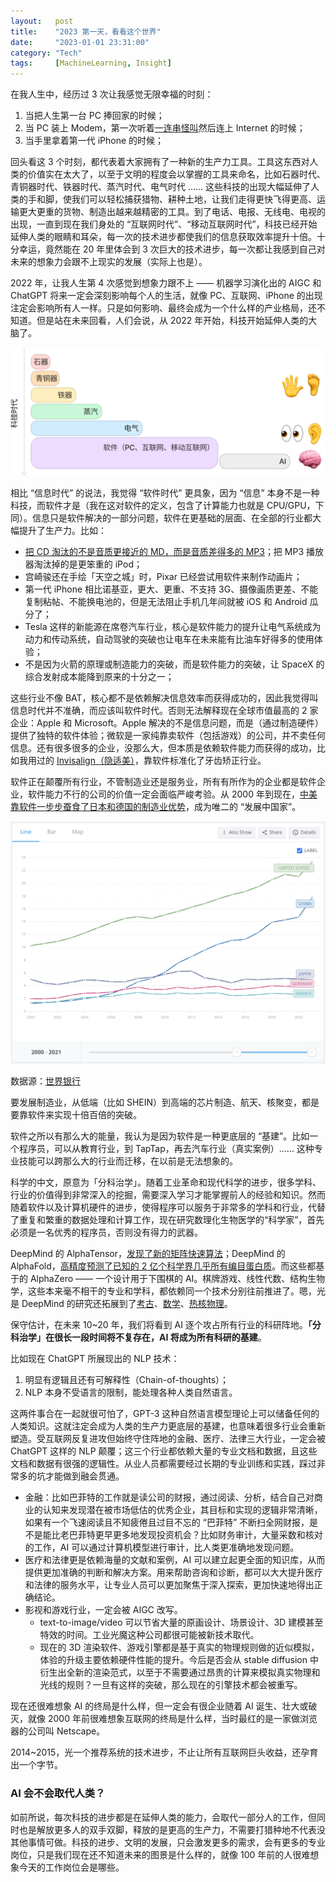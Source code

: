 ```yaml
---
layout:   post
title:    "2023 第一天，看看这个世界"
date:     "2023-01-01 23:31:00"
category: "Tech"
tags:     [MachineLearning, Insight]
---
```


在我人生中，经历过 3 次让我感觉无限幸福的时刻：

1. 当把人生第一台 PC 捧回家的时候；
2. 当 PC 装上 Modem，第一次听着[一连串怪叫](https://youtu.be/ckc6XSSh52w?t=105)然后连上 Internet 的时候；
3. 当手里拿着第一代 iPhone 的时候；

回头看这 3 个时刻，都代表着大家拥有了一种新的生产力工具。工具这东西对人类的价值实在太大了，以至于文明的程度会以掌握的工具来命名，比如石器时代、青铜器时代、铁器时代、蒸汽时代、电气时代 …… 这些科技的出现大幅延伸了人类的手和脚，使我们可以轻松捕获猎物、耕种土地，让我们走得更快飞得更高、运输更大更重的货物、制造出越来越精密的工具。到了电话、电报、无线电、电视的出现，一直到现在我们身处的 “互联网时代”、“移动互联网时代”，科技已经开始延伸人类的眼睛和耳朵，每一次的技术进步都使我们的信息获取效率提升十倍。十分幸运，竟然能在 20 年里体会到 3 次巨大的技术进步，每一次都让我感到自己对未来的想象力会跟不上现实的发展（实际上也是）。

2022 年，让我人生第 4 次感觉到想象力跟不上 —— 机器学习演化出的 AIGC 和 ChatGPT 将来一定会深刻影响每个人的生活，就像 PC、互联网、iPhone 的出现注定会影响所有人一样。只是如何影响、最终会成为一个什么样的产业格局，还不知道。但是站在未来回看，人们会说，从 2022 年开始，科技开始延伸人类的大脑了。

![Untitled](001.png)

相比 “信息时代” 的说法，我觉得 “软件时代” 更具象，因为 “信息” 本身不是一种科技，而软件才是（我在这对软件的定义，包含了计算能力也就是 CPU/GPU，下同）。信息只是软件解决的一部分问题，软件在更基础的层面、在全部的行业都大幅提升了生产力。比如：

- [把 CD 淘汰的不是音质更接近的 MD，而是音质差得多的 MP3](https://tech.sina.com.cn/hardware/3/762.html)；把 MP3 播放器淘汰掉的是更笨重的 iPod；
- 宫崎骏还在手绘「天空之城」时，Pixar 已经尝试用软件来制作动画片；
- 第一代 iPhone 相比诺基亚，更大、更重、不支持 3G、摄像画质更差、不能复制粘帖、不能换电池的，但是无法阻止手机几年间就被 iOS 和 Android 瓜分了；
- Tesla 这样的新能源在席卷汽车行业，核心是软件能力的提升让电气系统成为动力和传动系统，自动驾驶的突破也让电车在未来能有比油车好得多的使用体验；
- 不是因为火箭的原理或制造能力的突破，而是软件能力的突破，让 SpaceX 的综合发射成本能降到原来的十分之一；

这些行业不像 BAT，核心都不是依赖解决信息效率而获得成功的，因此我觉得叫信息时代并不准确，而应该叫软件时代。否则无法解释现在全球市值最高的 2 家企业：Apple 和 Microsoft。Apple 解决的不是信息问题，而是（通过制造硬件）提供了独特的软件体验；微软是一家纯靠卖软件（包括游戏）的公司，并不卖任何信息。还有很多很多的企业，没那么大，但本质是依赖软件能力而获得的成功，比如我用过的 [Invisalign（隐适美）](https://www.invisalign.com.cn/)，靠软件标准化了牙齿矫正行业。

软件正在颠覆所有行业，不管制造业还是服务业，所有有所作为的企业都是软件企业，软件能力不行的公司的价值一定会面临严峻考验。从 2000 年到现在，[中美靠软件一步步蚕食了日本和德国的制造业优势](https://www.163.com/dy/article/H923V18T051986UM.html)，成为唯二的 “发展中国家”。

![数据源：[世界银行](https://data.worldbank.org/indicator/NY.GDP.MKTP.CD?end=2021&locations=CN-US-JP-DE-FR&start=2000&view=chart)](002.png)

数据源：[世界银行](https://data.worldbank.org/indicator/NY.GDP.MKTP.CD?end=2021&locations=CN-US-JP-DE-FR&start=2000&view=chart)

要发展制造业，从低端（比如 SHEIN）到高端的芯片制造、航天、核聚变，都是要靠软件来实现十倍百倍的突破。

软件之所以有那么大的能量，我认为是因为软件是一种更底层的 “基建”。比如一个程序员，可以从教育行业，到 TapTap，再去汽车行业（真实案例）…… 这种专业技能可以跨那么大的行业而迁移，在以前是无法想象的。

科学的中文，原意为「分科治学」。随着工业革命和现代科学的进步，很多学科、行业的价值得到非常深入的挖掘，需要深入学习才能掌握前人的经验和知识。然而随着软件以及计算机硬件的进步，使得程序可以服务于非常多的学科和行业，代替了重复和繁重的数据处理和计算工作，现在研究数理化生物医学的“科学家”，首先必须是一名优秀的程序员，否则没有得力的武器。

DeepMind 的 AlphaTensor，[发现了新的矩阵快速算法](https://www.deepmind.com/blog/discovering-novel-algorithms-with-alphatensor)；DeepMind 的 AlphaFold，[高精度预测了已知的 2 亿个科学界几乎所有编目蛋白质](https://www.deepmind.com/research/highlighted-research/alphafold)。而这些都基于的 AlphaZero —— 一个设计用于下围棋的 AI。棋牌游戏、线性代数、结构生物学，这些本来毫不相干的专业和学科，都依赖同一个技术分别往前推进了。嗯，光是 DeepMind 的研究还拓展到了[考古](https://www.deepmind.com/blog/predicting-the-past-with-ithaca)、[数学](https://www.deepmind.com/blog/exploring-the-beauty-of-pure-mathematics-in-novel-ways)、[热核物理](https://www.deepmind.com/blog/accelerating-fusion-science-through-learned-plasma-control)。

保守估计，在未来 10~20 年，我们将看到 AI 逐个攻占所有行业的科研阵地。**「分科治学」在很长一段时间将不复存在，AI 将成为所有科研的基建**。

比如现在 ChatGPT 所展现出的 NLP 技术：

1. 明显有逻辑且还有可解释性（Chain-of-thoughts）；
2. NLP 本身不受语言的限制，能处理各种人类自然语言。

这两件事合在一起就很可怕了，GPT-3 这种自然语言模型理论上可以储备任何的人类知识。这就注定会成为人类的生产力更底层的基建，也意味着很多行业会重新塑造。受互联网反复进攻但始终守住阵地的金融、医疗、法律三大行业，一定会被 ChatGPT 这样的 NLP 颠覆；这三个行业都依赖大量的专业文档和数据，且这些文档和数据有很强的逻辑性。从业人员都需要经过长期的专业训练和实践，踩过非常多的坑才能做到融会贯通。

- 金融：比如巴菲特的工作就是读公司的财报，通过阅读、分析，结合自己对商业的认知来发现潜在被市场低估的优秀企业，其目标和实现的逻辑非常清晰，如果有一个飞速阅读且不知疲倦且过目不忘的 “巴菲特” 不断扫全网财报，是不是能比老巴菲特更早更多地发现投资机会？比如财务审计，大量采数和核对的工作，AI 可以通过计算机模型进行审计，比人类更准确地发现问题。
- 医疗和法律更是依赖海量的文献和案例，AI 可以建立起更全面的知识库，从而提供更加准确的判断和解决方案。用来帮助咨询和诊断，都可以大大提升医疗和法律的服务水平，让专业人员可以更加聚焦于深入探索，更加快速地得出正确结论。
- 影视和游戏行业，一定会被 AIGC 改写。
  - text-to-image/video 可以节省大量的原画设计、场景设计、3D 建模甚至特效的时间。工业光魔这种公司都很可能被新技术取代。
  - 现在的 3D 渲染软件、游戏引擎都是基于真实的物理规则做的近似模拟，体验的升级主要依赖硬件性能的提升。今后是否会从 stable diffusion 中衍生出全新的渲染范式，以至于不需要通过昂贵的计算来模拟真实物理和光线的规则？一旦有这样的突破，那么现在的引擎技术都会被重写。

现在还很难想象 AI 的终局是什么样，但一定会有很企业随着 AI 诞生、壮大或破灭，就像 2000 年前很难想象互联网的终局是什么样，当时最红的是一家做浏览器的公司叫 Netscape。

2014~2015，光一个推荐系统的技术进步，不止让所有互联网巨头收益，还孕育出一个字节。

### AI 会不会取代人类？

如前所说，每次科技的进步都是在延伸人类的能力，会取代一部分人的工作，但同时也是解放更多人的双手双脚，释放的是更高的生产力，不需要打猎种地不代表没其他事情可做。科技的进步、文明的发展，只会激发更多的需求，会有更多的专业岗位，只是我们现在还不知道未来的图景是什么样的，就像 100 年前的人很难想象今天的工作岗位会是哪些。
